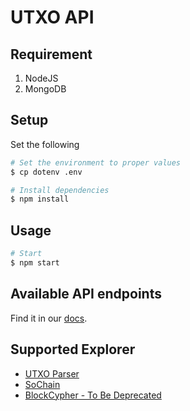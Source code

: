 # UTXO API

## Requirement

1. NodeJS
2. MongoDB


## Setup

Set the following

```sh
# Set the environment to proper values
$ cp dotenv .env

# Install dependencies
$ npm install
```

## Usage

```sh
# Start
$ npm start
```

## Available API endpoints

Find it in our [docs](https://github.com/sadoprotocol/utxo-api/tree/2a06b053759d9666c471d92708c35ab152180cf0/docs).

## Supported Explorer

- [UTXO Parser](https://github.com/sadoprotocol/utxo-parser)
- [SoChain](https://chain.so)
- [BlockCypher - To Be Deprecated](https://www.blockcypher.com)

